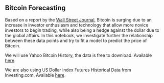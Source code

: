 ## Bitcoin Forecasting

Based on a report by the [Wall Street Journal](https://www.youtube.com/watch?v=HhOuvNDMlI0), Bitcoin is surging due to an increase in investor enthusiasm and technology that allow more novice investors to begin trading, while also being a hedge against the dollar due to the global affairs. In this notebook, we investigate further the relationship between these data points and try to fit a model to predict the price of Bitcoin. 

We will use Yahoo Bitcoin History, the data is free to download. Available [here](https://finance.yahoo.com/quote/BTC-USD/history?p=BTC-USD&guccounter=1&guce_referrer=aHR0cHM6Ly90b3dhcmRzZGF0YXNjaWVuY2UuY29tL3ByZWRpY3RpbmctcHJpY2VzLW9mLWJpdGNvaW4td2l0aC1tYWNoaW5lLWxlYXJuaW5nLTNlODNiYjRkZDM1Zg&guce_referrer_sig=AQAAADw3s4Aaum1jPPN-7OIUDQmu6j4SiVGzs0U51SpDhE84Ec30JpqsegxOZYH5lnrNdcM-ZqTtFRI7VLXpikmV4GPDk1ZDnQeBQrtA4W96EdxGo0dwZbtcLWqtK3z3POErPkEb1VvQe0PF8fBlArbyg2HguzJ8pEXcT7ptl3tqR5iZ).

We are also using US Dollar Index Futures Historical Data from Investing.com. Available [here](https://www.investing.com/currencies/us-dollar-index-historical-data).